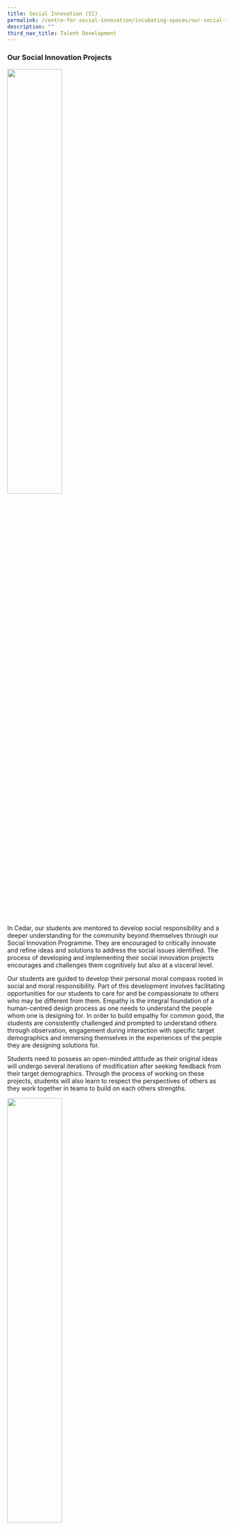 ```yaml
---
title: Social Innovation (SI)
permalink: /centre-for-social-innovation/incubating-spaces/our-social-innovation-projects/
description: ""
third_nav_title: Talent Development
---
```

### Our Social Innovation Projects

<img src="/images/osip1.png" style="width:50%">

In Cedar, our students are mentored to develop social responsibility and a deeper understanding for the community beyond themselves through our Social Innovation Programme. They are encouraged to critically innovate and refine ideas and solutions to address the social issues identified. The process of developing and implementing their social innovation projects encourages and challenges them cognitively but also at a visceral level.&nbsp;

  

Our students are guided to develop their personal moral compass rooted in social and moral responsibility. Part of this development involves facilitating opportunities for our students to care for and be compassionate to others who may be different from them.&nbsp;Empathy is the integral foundation of a human-centred design process as one needs to understand the people whom one is designing for. In order to build empathy for common good, the students are consistently challenged and prompted to understand others through observation, engagement during interaction with specific target demographics and immersing themselves in the experiences of the people they are designing solutions for.

  

Students need to possess an open-minded attitude as their original ideas will undergo several iterations of modification after seeking feedback from their target demographics. Through the process of working on these projects, students will also learn to respect the perspectives of others as they work together in teams to build on each others strengths.

<img src="/images/osip1-1.png" style="width:50%">

Cedar Social Innovation (CSI) is a special event held once every four years, where the whole school&nbsp; embarks on extended social innovation projects culminating in a day when the projects are executed and celebrated. This year’s event faced several constraints owing to Covid-19. Nevertheless, the school was able to mark our Social Innovation (SI) journey and achievements on 3 July. It was heartening to see how our students displayed perseverance and resilience in completing all their projects. There were many good quality projects and sales pitches that were highly commended by their organisations.&nbsp;

  

The four levels of classes were assigned different themes to work on:&nbsp;<br>
**Year 1 - Incalculating Olympic Values through sports <br>Year 2 - Tech for Good <br>Year 3 - Intergenerational learning <br>Year 4 - Climate change**



**Year 1 Incalculating Olympic Values through sports**


We find it a pity that we could not interview the preschool teacher and carry out our games with the children. It would have been great if we interview the preschool teachers face to face and look at the way they respond to our questions. However, it was fun during the process for the prototype and brainstorming ideas.

Our project is a three legged race Relay race. There will be 4 stations (with 10 m gap) - hurdles, Cones (run zig-zag), crawling and for the final sprint, three legged race. All students would tie one of their legs together and they need to practice teamwork in order to reach the finishing line first. The winning team will win a goodie bag. To demonstrate the instructions, we have made mini figures of us.

<img src="/images/osip.png" style="width:80%">

<iframe width="584" height="437" src="https://www.youtube.com/embed/nt8qLl72n6E" title="1A - Gp 5" frameborder="0" allow="accelerometer; autoplay; clipboard-write; encrypted-media; gyroscope; picture-in-picture; web-share" allowfullscreen=""></iframe>

* * *

<img src="/images/osip2.png" style="width:30%">

<center><iframe width="440" height="327" src="https://www.youtube.com/embed/Fh1q6AIW-KY" title="Year 2  - Tech for good Enlivening public spaces" frameborder="0" allow="accelerometer; autoplay; clipboard-write; encrypted-media; gyroscope; picture-in-picture; web-share" allowfullscreen=""></iframe><br><br>

<b>Tech for good: Enlivening public spaces</b><br>
2020, Sec 2I, Group 3: Mehak, Wanni, Gwyneth, Ashley, Thanmayi, Jechaele</center>

<img src="/images/osip3.png" style="width:30%">

<img src="/images/osip4.png" style="width:30%">

* * *

**Year 3 Intergenerational learning**

<img src="/images/osip5.png" style="width:60%">
Prototypes: [Exercise video](https://drive.google.com/file/d/1WJlJ9-EDBL11lM_F_U2ffgmF0QQVTI1c/view?usp=sharing); [Whatsapp (English)](https://drive.google.com/file/d/1gzakfBfwjdgsD2iNGX94kgkVerr2m2Vt/view?usp=sharing), [Whatsapp (Chinese)](https://drive.google.com/file/d/1Dz9EKMUkof1_1L801_1Mcijvxm9-Mx6i/view?usp=sharing)

2020, Sec 3O, Group 1: Jenna Lim, Nidhi Javali, Nashra Binte Ghazali, Lau Xin Jie Valerie, Choo En Hui Danielle, Hannah Noh

<img src="/images/osip6.png" style="width:60%">

Prototypes:

Activity 1: [Dance therapy](https://drive.google.com/file/d/15EoKiY2hLjB4T3BGLlfytU6ld9fdMvsW/view?usp=sharing)<br>
Activity 2: [Exercise](https://drive.google.com/file/d/1sZyJ5lYVuR-N-e4jlFyAdhJjpvvFuJMo/view?usp=sharing)<br>
Activity 3: [Colouring](https://drive.google.com/file/d/1JUo_PQzY58wImOKOyrvQJn1uwEutMjUV/view?usp=sharing), [Video](https://drive.google.com/file/d/1Ppht2W1nhUev85EZPomfVedaHF9VA5mq/view?usp=sharing)<br>
Activity 4: [Origami](https://drive.google.com/file/d/15MO_OPfdrmnlimGAhyKayLjzaBvIA7Fg/view?usp=sharing)

Activity 5: [Video(Android)](https://drive.google.com/file/d/1uOPMajIPYA7zrzp4pOuPVUY4dkPF39fc/view?usp=sharing), [Video(iPhone)](https://drive.google.com/file/d/1EhZqLaPQ_Y8WY6QYHZJiSiZMLPiRltmR/view?usp=sharing)

2020, Class Sec 3M

* * *

**Year 4 Climate Change**

<img src="/images/osip7.png" style="width:60%">

Prototype: [link](https://drive.google.com/file/d/1QZrqiOf4aalTD5Ygiii5oOkwG8crCNOS/view?usp=sharing)

CSI Project with Southeast CDC<br>
2020, Sec 4O, Group 1: Amber, Deborah, Jia Yui, Riya, Nicole, Ryanna &amp; Joyce

<img src="/images/osip8.png" style="width:60%">

<img src="/images/osip9.png" style="width:60%">

<img src="/images/osip10.png" style="width:60%">

<img src="/images/osip11.png" style="width:60%">

<img src="/images/osip12.png" style="width:60%">

#### 2016

On 25th May 2016, Cedar embarked on a day of service, known as the Cedar Social Innovation Day with the theme of Connecting Communities. It was a day where the entire Cedar population was engaged in service activities and volunteerism to support the school’s vision in nurturing social innovators. It turned out to be a fruitful and fulfilling experience for both the students and teachers as they worked together to contribute back to the community.

  

The four levels of classes were assigned different themes to work on (Read on to view the projects and student reflections):

  

Level 1 - Play for Children <br>
Level 2 - Kindness to the Community<br>
Level 3 - Elderly<br>
Level 4 - Anti-Littering Outreach (Story-Telling)

**The Maker's Clinic Workshop (1M)**  

  

Nur Syakirah Bte Osam (Group 7):  
  
We had a blast during the 3 days of The Maker's Clinic workshop and we learnt a lot throughout the sessions. Two of the pictures show our hard work making the prototype from scratch. The other picture is a combination of 3 groups that are going to the same organisation, Nurturing Roots. We were discussing the project at that time. It was definitely an experience making the prototype and doing discussions with my group. We came up with wonderful ideas that we think would capture the interest of the children from the kindergarten!

<img src="/images/osip13.png" style="width:60%">

<img src="/images/osip14.png" style="width:60%">

<img src="/images/osip15.png" style="width:60%">

Dharsika Anathan:CSI thus far has been an enriching experience. It has definitely taught my group mates and I how to be an independent and courteous Cedarian. We have also learnt lifelong skills in the process of making our product. This CSI experience has definitely changed my outlook on life, mainly, on empathy. &nbsp;Through CSI I have learnt how to empathise. My group mates and I have come up with a product which will instil&nbsp;the value of teamwork in the nursery children we are going to be working with. Our product is an enlarged maze which requires the students to stand around the maze and manoeuvre so as to achieve a common goal:&nbsp;getting the ball to the other end of the maze.

**Healthy Start Child Development Centre (2A)**

  
Click the link to view 2A's videos and audio for their project! :)&nbsp;[https://drive.google.com/open?id=0B\_7KiPanS\_Gdby01TmgxZDdra28](https://drive.google.com/open?id=0B_7KiPanS_Gdby01TmgxZDdra28)&nbsp;  
  
Address:&nbsp;BLK 120 Bukit Merah View #01-04/06 Singapore 152120  
  
**About the organisation:**  <br>
The organsiation provides early childhood programme for children below 6 years old whose developmental and learning needs have been hindered by their social disadvantages. These children would leave the programme ready for primary school and the Centre&nbsp; serves as a focal point that encourages the value of education as well as a culture of learning among the families of our children and within the neighbourhoods where they live.  
The centre aims to provide a quality environment and a pre-school curriculum that nurtures children’s growth emotionally, socially, cognitively and physically. It is a warm and welcoming place that actively involves parents and care-givers to take an active interest in their children’s education.  
  
Admission is strictly by invitation and based on the challenges faced by the family. Usually these would be children who are developmentally behind and would find it difficult in a large class. These children would benefit from an environment where there is a smaller teacher-student ratio and an Individualised Education Plan.The centre believes that parents are the first educators in their children’s lives. Regardless of their backgrounds, they play key roles in their children’s education and the centre will create opportunities for them to lead, problem solve, make decisions and contribute towards the goals of the school.  
Regular dialogues and activities are conducted to strengthen co-operation between teachers and parents so that children will experience the&nbsp;significant adults in their lives as people who take an active interest in their education and development.  
  
**Stage 1: Interview/Empathy**

<img src="/images/osip16.png" style="width:60%">

In February, together with our Form Teacher, we recced HSC Development Centre &amp; interviewed the Principal, Ms Sua Swee Lee. The student leaders raised the interview questions and overall it was a fruitful session as we got to know the orgnaisation better and it enabled us to better plan the activities more efficiently. We learnt about the problems or challenges faced by organisation/beneficiary of organisation. Org provides pre-sch academic foundation, social &amp; emotional support, inculcate values eg perseverance, due to their socially disadvantaged home background. When they move on to pri sch, they are unlikely to perform as well as mainstream.

**Interview Questions on 16/2 with Principal Ms Sua Swee Lee**  
1\. What are the past activities that have been conducted that the children enjoyed?  
2\. What values do you want our activities to inculcate in the children?  
3\. How well do the children interact with one another?  
4\. Are there any specific children who require special attention?  
5\. What are some special safety precautions you recommend us to take?  
6\. Is photography allowed in the centre when we are carrying out our activities

<img src="/images/osip17.png" style="width:60%">

The Principal of the childcare centre, explaining to the student leaders about the proposed activities and how the class can better cater to the&nbsp;needs of the organisation and direct the activities more towards the children at the childcare.

<img src="/images/osip18.png" style="width:60%">

<img src="/images/osip19.png" style="width:60%">

<img src="/images/osip20.png" style="width:60%">

<img src="/images/osip21.png" style="width:60%">

The student leaders scanned the surroundings and artefacts. This information was then relayed to the rest of the class so that the activities planned are able to meet the organisation’s needs.

Stage 2: (See table below)<br>
Class 2A will embark on different fun and engaging activities demonstrating the theme of Kindness for children aged 2-6. The activities include interactive role play demonstrating acts of kindness, sing and dance, leaf printing/origami craft making, followed by a sharing/reflection.

It is our hope that the children can exhibit acts of kindness in their everyday lives.These activities will benefit the organisation as the children will learn to be kind and pass it on, showing kindness even after the class visit to the organisation.

Prototypes, props and scripts with story line are drawn up. Everyone plays an active role, rehearsing, drafting and prototyping.

Stage 3:<br>
The class is split into groups of five, with each group conducting a different activity at the organisation.

Group 1 @Bay 1 (2 -3 year old)<br>
Group 2 @Bay 2 ( 4-6 year old)

  

The activities are held concurrently, Group 1 manned by 10 students, Group 2 manned by 20 students. Child Care Centre Caregivers &amp; 2 FTs are around to supervise. 2 Student leaders will serve as photographer &amp; reporter. The centre allow us to capture the children in action,and we will in return send photos to the organizer. Sharing of photos are allowed for our school’s internal use.

We are advised not to use the handphone as its distracting for the children. Cedarians will be told to keep handphones between 9.00 – 12.00pm

  

Language &amp; Decorum<br>
Adopt Patience, use firm but gentle tone, repeat instructions, speak slowly, clearly.<br>
Use Positive words &amp; encouragement, rather than DON’T do This or That<br>
Use Simple Instructions ( don’t’ put things in the mouth)

<img src="/images/osip22.png" style="width:60%">
<img src="/images/osip23.png" style="width:60%">
<img src="/images/osip24.png" style="width:60%">
<img src="/images/osip25.png" style="width:60%">

**Names &amp; Roles of Group Members / Exco**

<img src="/images/osip26.png" style="width:60%">

**CSI with 3M!**

**How did your class conduct the activity?**  <br>
A mass exercise and dance session was organised for the old folks as an ice-breaker activity. Thereafter the class split into 3 groups to set up 3 stations for the old folks. The 3 stations are: 1. Traditional Games like marbles and five stones. 2.Colouring. 3. Origami.

  

**What are the responses from the organization /community that your class is serving?**  <br>
The responses are positive and the old folks enjoyed our company. The participation rate is also higher as compared to the normal routine run by the centre. Some old folks asked when are we returning so that they can see us again, and that what we would be doing when we come back.

  

**How does your class feel about the outcome of their project?**  <br>
We have met the objective of bringing joy to the residents at the home.&nbsp;

  

**What have the class learnt, collectively?**  <br>
During our reflection, we have learnt that it is our responsibility to take care of our parents and even grandparents. Also we should spend more time with our family members and especially our grandparents. There were some regrets that we did not spend more time with our grandparents when they were still around. It is also important to work together with our friends so that we can carry out our plans effectively. Also, we should always adapt to the situation and make impromptu decisions to solve any unforeseen problems that arise during the execution of our plans. In all, it was a heart-warming and fulfilling activity.

  

Watch their video here!! :&nbsp;[https://drive.google.com/open?id=0B\_7KiPanS\_GdTmZIVVdMdEpOcGM](https://drive.google.com/open?id=0B_7KiPanS_GdTmZIVVdMdEpOcGM)

<img src="/images/osip27.png" style="width:60%">
<img src="/images/osip28.png" style="width:60%">
<img src="/images/osip29.png" style="width:60%">
<img src="/images/osip30.png" style="width:60%">
<img src="/images/osip31.png" style="width:60%">
<img src="/images/osip32.png" style="width:60%">
<img src="/images/osip33.png" style="width:60%">
<img src="/images/osip34.png" style="width:60%">
<img src="/images/osip35.png" style="width:60%">

**CSI - Connecting Communities on 25 May!**

  
**How did your class conduct the activity?**  <br>
For some activities, such as The 3 Booths in the K2 class, we conducted them by separating the children into smaller groups, in order to make it easier to give them instructions and make it easier to manage them. Also, we made use of colourful pictures and props in order to capture their attention. There were also several hands-on activities to make them more interesting, and to allow the children to be better engaged in them. For those activities that were not hands-on, such as the storytelling, they were instead made to be interactive, with questions posed toward the children.  
  
**What are the responses from the organisation/community that your class is serving?**  <br>
The organisation was very welcoming, and the responses from the children were all very warm. They truly enjoyed the activities, and showed great understanding in the lessons taught through the activities conducted. When asked to share their learnings for the day, they all demonstrated environmental awareness as they pointed out how they should not litter, and how dirtying the environment would bring about several unwanted impacts.  
  
**How does your class feel about the outcome of their project?**  <br>
We feel really happy being able to interact with the children and to be able to personally teach them more about the environment. However, we did feel that we could have been better prepared in order to make our project more effective. We could have prepared more activities as the activities we conducted proceeded faster than we expected, and it resulted in several pauses in between activities as we thought about what we could do. Thankfully, we were able to overcome this difficulty by giving them impromptu activities like drawing and colouring.  
  
**What have the class learnt, collectively?**  <br>
As a class, we have gained many valuable skills, some of which includes organising such events, and effectively communicating with the children. We also feel that this project is really a meaningful one, and it gives us a sense of fulfilment, as we turn away from our studies and are able to contribute back to society. Therefore, we have learnt how to better appreciate such activities, and we have also learnt how placing lesser focus on our academics at certain times to do such meaningful events can actually be very rewarding.

<img src="/images/osip36.png" style="width:60%">

**Idea and Innovation from 4P!**

&nbsp;**What activity has your class planned?**As the organisation has allowed us to plan our own schedules for the different classes, our class has planned 3 timetables for the 3 classes, with all of them including a 20 minute snack break for the children.&nbsp;&nbsp;  
  

**Programme for Nursery**

  
**8.45: Start of programme**  <br>
Start of skit regarding Responsible Roy and Stubborn Stacy.  
  
_Resources/Remarks:  <br>
Skit is centered around Stubborn Stacy and Responsible Roy conversing with their grandparents, where the grandparents shed light on air pollution that contemporary modes of modes of transport cause._  
  
**8.45-10.00:**&nbsp;  <br>
Carrying out of skit and evaluation of skit, where we explain to them why we should care about the environment.  
  
**10.00-11.00:**&nbsp;  <br>
Carry out handicraft session, where students make modes of transport, such as cars and buses, out of recycled materials.  
  
**11:00-11.15:**&nbsp;  <br>
Debrief and closure.

**Programme for K1 - Outdoor Learning Journey around the Neighbourhood**

  
**8.40-9.00:**  <br>
Start of programme.  
Briefing the kids about the LJ.  
Prepare the kids for outdoor LJ.  
Objectives: (to be confirmed)  
  
**9.00-10.30:**  <br>
Start of skit regarding Responsible Roy and Stubborn Stacy.  
It will be done during LJ in musical form.  

**10.30-11:15**  <br>
teach them to clean up after themselves, keeping the community clean walk back  
  
**11.00-11.15:**  <br>
Debrief and closure.

**Programme for K2**

  
**8.40 - 8.50:**  
Start of programme.  
Introduction + brief introduction to environmental awareness (Questions will be asked)  
  
**8.50 - 9.00:**  
Briefing on ‘The 3 Booths’  
  
**9.00 - 9.30:**  
The 3 Booths  
21 students split into 3 groups, 2 classmates per group, the rest will help out with 3 booths.  
  
There will be one booth at one group at a time. Each booth will have to stamp the card after the task is completed. Collect all 3 stamps and meet us at the (assembly place - certain corner in class). Fastest feet wins!  
  
Booths:  

1.  Learn a cheer and the louder the better. Only stamp when you’re satisfied and they’ve learnt it well. Cheer below the table.  
    
2.  Children will be given pictures of rubbish and they will sort into recyclables and non and into ‘bins’ of different colours. Sort it correctly and they get a stamp  
    
3.  Question and answer. You have to answer all 3 questions right to be able to get a stamp  
    

  
Resources/Remarks  
\- A cheer  
\- Printed pictures of rubbish and ‘bins’  
\- List of Q &amp; As  
\- Prizes eg sweets  
\- Paper, stamps, or we can use our signature as stamps.  
  
**9.50 - 10.20**  
Start of skit regarding Responsible Roy and Stubborn Stacy.  
  
Resources/Remarks:  
Costumes:  
\- Recycled cape  
\- Cute hair band  
\- White coat  
\- Fake doctor thing  
\- Labels for different characters  
\- Dog leash (Lanyard worn backwards)  
\- Dog ears  
\- Cap  
  
Props:  
\- Rubbish (Rubbish collected from previous activities/Pieces of paper)  
  
**10.20 -10.35**  
Making of Shakers  
1) Give out materials (10.15am)  
2) Short briefing (10.20am)  

*   Tell them to listen closely to the instructions  
    

3) Step-by-step demonstration and students follow (10.25am)  

*   Place the green beans in the bottles ¼ full  
    
*   Cover the opening of the bottle with the paper  
    
*   Tape it over using the scotch tape  
    

4) Pick up dropped beans  
(10.35am)  
  
\*Things to take note: Make sure they do not eat the green beans  
  
Resources/Remarks  
\- Vitagen bottles  
\- Green beans  
\- Small cut-out papers  
\- Scotch tape  
  
**10.35 - 11.00**  
Song Singing  
1) Teach songs to children (tune+ lyrics) (10.38am)  
&nbsp;&nbsp;&nbsp;&nbsp; - Main Song we are learning is ‘Singapore town’  
2) Teach them hand actions (10.45)  
3) Performance (10.58 am)  
  
Resources/Remarks  
\- Shaker from previous activity  
\- Writing of lyrics on big sheet of paper  
  
**11.00 - 11.15**  
Debrief and closure.  
  
How does this benefit the organisation/community that your class is serving?  
We made sure to include their activities that can satisfy their needs, and tried to tailor them according to the given themes for each class. For example, as mentioned earlier, the theme for the K2 class would be ‘Singapore - My Discovery of the World’, and thus, we incorporated a song-singing activity, and chose the song to be ‘Singapore Town’. As such, we can both teach the children about Singapore, and about loving the environment. When the students learn how to love the environment, they will then also be able to take more ownership and do their part in protecting the environment. This has a long term benefit for the community, as these students will eventually be the ones who lead Singapore, and it is important for us to have people who love the country as leaders of our country.  
  
What preparation needs to be done?  
In order to ensure that the activities planned run smoothly, we will need to ensure that all materials needed are prepared before we visit the childcare centre. Also, we will need to rehearse our skit to make sure that we can keep the children entertained. More visitations to childcare centre may also need to be made, in order for us to be able

Kolam Ayer PAP Education Centre

<img src="/images/osip37.png" style="width:60%">
<img src="/images/osip38.png" style="width:60%">
<center><i>Picture of the childcare centre</i></center>

  
Our class 4 P, will be helping out at a childcare centre, Kolam Ayer PAP Education Centre. There are a total of 3 classes; the nursery, kindergarten 1 (K1) and kindergarten 2 (K2) classes.

<img src="/images/osip39.png" style="width:60%">
<img src="/images/osip40.png" style="width:60%">
<center><i>Pictures of the interior of a regular classroom at the centre</i></center>

**1\) For the concept of 'Protecting out Environment' to be introduced to the children:**

<img src="/images/osip41.png" style="width:60%">
<img src="/images/osip42.png" style="width:60%">
<center><i>Picture of the books used</i></center>

Our class feels that it can be difficult to introduce recycling to children, especially so at such a young age. Therefore, we want to help the child-care centre to do so, using the books "Responsible Roy" and "Stubborn Stacy". We hope to help the children grasp the importance of protecting our environment through little things we may do in our daily life an we want to be able to engage the children so that they will enjoy the process of learning this important concept.

**2\) For our activities to correspond to their given themes:**

<img src="/images/osip43.png" style="width:60%">
<img src="/images/osip44.png" style="width:60%">
<img src="/images/osip45.png" style="width:60%">
<center><i>Places that surround the childcare centre_

When organising our activities, the childcare centre has stated that they wish for us to do so also with themes that differ according to the classes. This is also as they themselves have different learning objectives that they have to fulfil with each class. For the nursery, the theme would be 'Transportation', while for the K1 class, it would be "Places in my Community'. For the K2 class, it should have activities relating to the theme of 'Singapore - My Discovery of the World'.

<img src="/images/osip46.png" style="width:60%">
<center><i>Nearby community garden where learning journeys can be held</i></center>

<b>3\) For our activities to help the children exercise a wide-range of skills:</b>

<img src="/images/osip47.png" style="width:60%">
<center><i>Wide range of activities in the childcare centre</i></center>

  
The centre has also given us a list of skills that can be developed through the activities we have organised. The skills to be covered would be: language and literacy, numeracy, motor skills, social abilities, discovering of the world and artistic capabilities.

<img src="/images/osip48.png" style="width:60%">
<center><i>Books to improve language</i></center>

<img src="/images/osip49.png" style="width:60%">
<center><i>Arts and Craft done by the children</i></center></i></center>